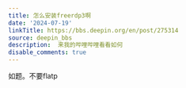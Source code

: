 ```yaml
---
title: 怎么安装freerdp3啊
date: '2024-07-19'
linkTitle: https://bbs.deepin.org/en/post/275314
source: deepin_bbs
description:  来我的哔哩哔哩看看如何 
disable_comments: true
---
```

如题。不要flatp
